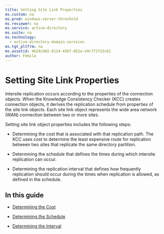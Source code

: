 ```yaml
---
title: Setting Site Link Properties
ms.custom: na
ms.prod: windows-server-threshold
ms.reviewer: na
ms.service: active-directory
ms.suite: na
ms.technology: 
  - active-directory-domain-services
ms.tgt_pltfrm: na
ms.assetid: 4628cb02-0114-43bf-852e-e9c772f22c61
author: Femila
---
```

# Setting Site Link Properties
Intersite replication occurs according to the properties of the connection objects. When the Knowledge Consistency Checker \(KCC\) creates connection objects, it derives the replication schedule from properties of the site link objects. Each site link object represents the wide area network \(WAN\) connection between two or more sites.  
  
Setting site link object properties includes the following steps:  
  
-   Determining the cost that is associated with that replication path. The KCC uses cost to determine the least expensive route for replication between two sites that replicate the same directory partition.  
  
-   Determining the schedule that defines the times during which intersite replication can occur.  
  
-   Determining the replication interval that defines how frequently replication should occur during the times when replication is allowed, as defined in the schedule.  
  
## In this guide  
  
-   [Determining the Cost](Determining-the-Cost.md)  
  
-   [Determining the Schedule](Determining-the-Schedule.md)  
  
-   [Determining the Interval](Determining-the-Interval.md)  
  

